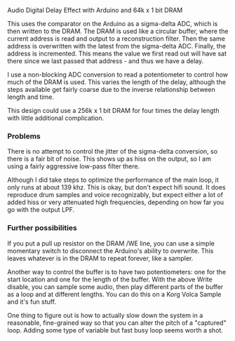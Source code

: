 Audio Digital Delay Effect with Arduino and 64k x 1 bit DRAM

This uses the comparator on the Arduino as a sigma-delta ADC, which is then
written to the DRAM. The DRAM is used like a circular buffer, where the
current address is read and output to a reconstruction filter. Then the same
address is overwritten with the latest from the sigma-delta ADC. Finally,
the address is incremented. This means the value we first read out will have
sat there since we last passed that address - and thus we have a delay.

I use a non-blocking ADC conversion to read a potentiometer to control how much
of the DRAM is used. This varies the length of the delay, although the steps
available get fairly coarse due to the inverse relationship between length and
time.

This design could use a 256k x 1 bit DRAM for four times the delay length with
little additional complication.

### Problems

There is no attempt to control the jitter of the sigma-delta conversion, so there
is a fair bit of noise. This shows up as hiss on the output, so I am using a
fairly aggressive low-pass filter there.

Although I did take steps to optimize the performance of the main loop, it only
runs at about 139 khz. This is okay, but don't expect hifi sound. It does
reproduce drum samples and voice recognizably, but expect either a lot of added
hiss or very attenuated high frequencies, depending on how far you go with the
output LPF.

### Further possibilities

If you put a pull up resistor on the DRAM /WE line, you can use a simple momentary
switch to disconnect the Arduino's ability to overwrite. This leaves whatever is
in the DRAM to repeat forever, like a sampler.

Another way to control the buffer is to have two potentiometers: one for the 
start location and one for the length of the buffer. With the above Write disable,
you can sample some audio, then play different parts of the buffer as a loop and
at different lengths. You can do this on a Korg Volca Sample and it's fun stuff.

One thing to figure out is how to actually slow down the system in a reasonable,
fine-grained way so that you can alter the pitch of a "captured" loop. Adding
some type of variable but fast busy loop seems worth a shot.



